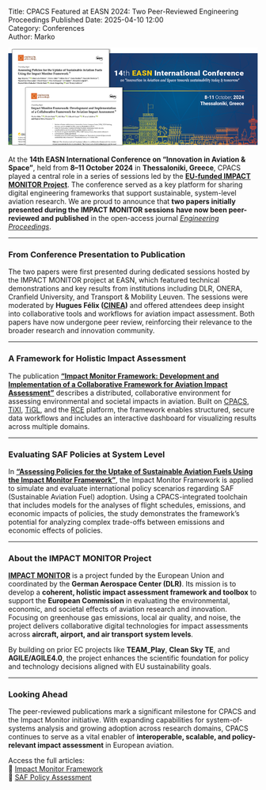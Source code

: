 Title: CPACS Featured at EASN 2024: Two Peer-Reviewed Engineering Proceedings Published
Date: 2025-04-10 12:00  
Category: Conferences  
Author: Marko 

<img src="images/easn2024.png" alt="EASN 2024" height="200px">

At the **14th EASN International Conference on “Innovation in Aviation & Space”**, held from **8–11 October 2024** in **Thessaloniki, Greece**, CPACS played a central role in a series of sessions led by the [**EU-funded IMPACT MONITOR Project**](https://impactmonitor.eu/). The conference served as a key platform for sharing digital engineering frameworks that support sustainable, system-level aviation research. We are proud to announce that **two papers initially presented during the IMPACT MONITOR sessions have now been peer-reviewed and published** in the open-access journal [*Engineering Proceedings*](https://www.mdpi.com/2673-4591/90/1).

---

### From Conference Presentation to Publication  

The two papers were first presented during dedicated sessions hosted by the IMPACT MONITOR project at EASN, which featured technical demonstrations and key results from institutions including DLR, ONERA, Cranfield University, and Transport & Mobility Leuven. The sessions were moderated by **Hugues Félix ([CINEA](https://cinea.ec.europa.eu/index_en))** and offered attendees deep insight into collaborative tools and workflows for aviation impact assessment. Both papers have now undergone peer review, reinforcing their relevance to the broader research and innovation community.

---

### A Framework for Holistic Impact Assessment  

The publication [**“Impact Monitor Framework: Development and Implementation of a Collaborative Framework for Aviation Impact Assessment”**](https://doi.org/10.3390/engproc2025090061) describes a distributed, collaborative environment for assessing environmental and societal impacts in aviation. Built on [CPACS](www.cpacs.de), [TiXI](https://github.com/DLR-SC/tixi), [TiGL](https://dlr-sc.github.io/tigl/), and the [RCE](https://rcenvironment.de/) platform, the framework enables structured, secure data workflows and includes an interactive dashboard for visualizing results across multiple domains.

---

### Evaluating SAF Policies at System Level  

In [**“Assessing Policies for the Uptake of Sustainable Aviation Fuels Using the Impact Monitor Framework”**](https://doi.org/10.3390/engproc2025090095), the Impact Monitor Framework is applied to simulate and evaluate international policy scenarios regarding SAF (Sustainable Aviation Fuel) adoption. Using a CPACS-integrated toolchain that includes models for the analyses of flight schedules, emissions, and economic impacts of policies, the study demonstrates the framework’s potential for analyzing complex trade-offs between emissions and economic effects of policies.

---

### About the IMPACT MONITOR Project  

[**IMPACT MONITOR**](https://impactmonitor.eu/home) is a project funded by the European Union and coordinated by the **German Aerospace Center (DLR)**. Its mission is to develop a **coherent, holistic impact assessment framework and toolbox** to support the **European Commission** in evaluating the environmental, economic, and societal effects of aviation research and innovation. Focusing on greenhouse gas emissions, local air quality, and noise, the project delivers collaborative digital technologies for impact assessments across **aircraft, airport, and air transport system levels**.

By building on prior EC projects like **TEAM_Play**, **Clean Sky TE**, and **AGILE/AGILE4.0**, the project enhances the scientific foundation for policy and technology decisions aligned with EU sustainability goals.

---

### Looking Ahead  

The peer-reviewed publications mark a significant milestone for CPACS and the Impact Monitor initiative. With expanding capabilities for system-of-systems analysis and growing adoption across research domains, CPACS continues to serve as a vital enabler of **interoperable, scalable, and policy-relevant impact assessment** in European aviation.

Access the full articles:  
📄 [Impact Monitor Framework](https://doi.org/10.3390/engproc2025090061)  
📄 [SAF Policy Assessment](https://doi.org/10.3390/engproc2025090095)
